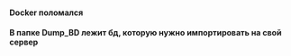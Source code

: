 <h4>Docker поломался<h4>
    
<h4>В папке Dump_BD лежит бд, которую нужно импортировать на свой сервер<h4>
